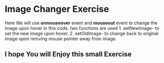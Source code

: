 # Image Changer Exercise
<p> Here We will use <b>onmouseover</b> event and <b> mouseout</b> event to change the image upon hover 
In this code, two functions are used 
1. setNewImage- to set the new image upon hover.
2. setOldImage- to change back to original image upon remving mouse pointer away from image.
</p>

## I hope You will Enjoy this small Exercise